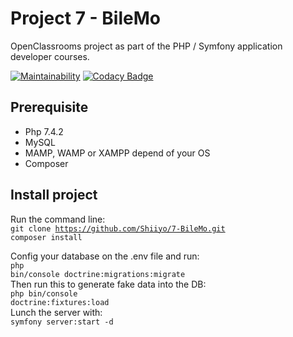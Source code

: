 # Project 7 - BileMo

OpenClassrooms project as part of the PHP / Symfony application developer courses.

[![Maintainability](https://api.codeclimate.com/v1/badges/a87a84353a720a496c96/maintainability)](https://codeclimate.com/github/Shiiyo/7-BileMo/maintainability)
[![Codacy Badge](https://app.codacy.com/project/badge/Grade/4a70928a83ff40a4a7aea6231c5dc760)](https://www.codacy.com/manual/Shiiyo/7-BileMo?utm_source=github.com&amp;utm_medium=referral&amp;utm_content=Shiiyo/7-BileMo&amp;utm_campaign=Badge_Grade)

## Prerequisite
-   Php 7.4.2
-   MySQL
-   MAMP, WAMP or XAMPP depend of your OS
-   Composer

## Install project
Run the command line: <br/>
<code>git clone https://github.com/Shiiyo/7-BileMo.git</code><br/>
<code>composer install</code><br/>

Config your database on the .env file and run:<br/>
<code>php bin/console doctrine:migrations:migrate</code><br/>
Then run this to generate fake data into the DB:<br/>
<code>php bin/console doctrine:fixtures:load</code><br/>
Lunch the server with:<br/>
<code>symfony server:start -d</code>

